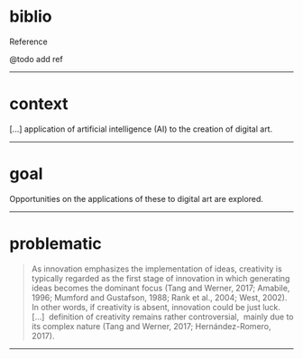 # biblio


Reference

  

  

@todo add ref

  



----


# context


 [...] application of artificial intelligence (AI) to the creation of digital art.



----


# goal


Opportunities on the applications of these to digital art are explored.

  



----


# problematic


>As innovation emphasizes the implementation of ideas, creativity is typically regarded as the first stage of innovation in which generating ideas becomes the dominant focus (Tang and Werner, 2017; Amabile, 1996; Mumford and Gustafson, 1988; Rank et al., 2004; West, 2002). In other words, if creativity is absent, innovation could be just luck. [...]  definition of creativity remains rather controversial,  mainly due to its complex nature (Tang and Werner, 2017; Hernández-Romero, 2017).

  



----



